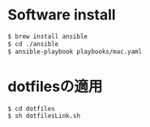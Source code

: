 # Software install
```bash
$ brew install ansible
$ cd ./ansible
$ ansible-playbook playbooks/mac.yaml
```

# dotfilesの適用
```bash
$ cd dotfiles
$ sh dotfilesLink.sh
```
